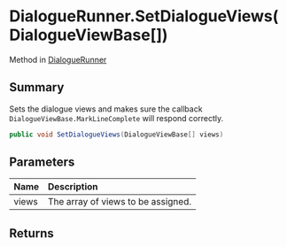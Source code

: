 # DialogueRunner.SetDialogueViews(DialogueViewBase[])

Method in [DialogueRunner](/api/csharp/yarn.unity.dialoguerunner.md)

## Summary


Sets the dialogue views and makes sure the callback  <code>DialogueViewBase.MarkLineComplete</code> 
will respond correctly.


```csharp
public void SetDialogueViews(DialogueViewBase[] views)
```

## Parameters

|Name|Description|
|:---|:---|
|views|The array of views to be assigned.|

## Returns



